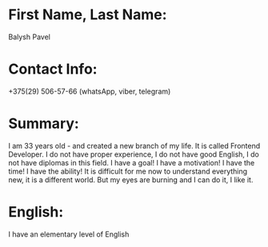# First Name, Last Name:
Balysh Pavel

# Contact Info:
+375(29) 506-57-66 (whatsApp, viber, telegram)

# Summary:
I am 33 years old - and created a new branch of my life.
It is called Frontend Developer.
I do not have proper experience, I do not have good English, I do not have diplomas in this field.
I have a goal! I have a motivation! I have the time! I have the ability!
It is difficult for me now to understand everything new, it is a different world.
But my eyes are burning and I can do it, I like it.

# English:
I have an elementary level of English
